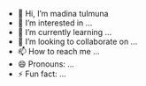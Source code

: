 - 👋 Hi, I’m madina tulmuna
- 👀 I’m interested in ...
- 🌱 I’m currently learning ...
- 💞️ I’m looking to collaborate on ...
- 📫 How to reach me ...
- 😄 Pronouns: ...
- ⚡ Fun fact: ...

<!---
madinatulmuna/madinatulmuna is a ✨ special ✨ repository because its `README.md` (this file) appears on your GitHub profile.
You can click the Preview link to take a look at your changes.
--->
